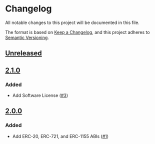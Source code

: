 # Changelog
All notable changes to this project will be documented in this file.

The format is based on [Keep a Changelog](https://keepachangelog.com/en/1.0.0/),
and this project adheres to [Semantic Versioning](https://semver.org/spec/v2.0.0.html).

## [Unreleased]

## [2.1.0]
### Added
- Add Software License ([#3](https://github.com/MetaMask/metamask-eth-abis/pull/3))

## [2.0.0]
### Added
- Add ERC-20, ERC-721, and ERC-1155 ABIs ([#1](https://github.com/MetaMask/metamask-eth-abis/pull/1))

[Unreleased]: https://github.com/MetaMask/metamask-eth-abis/compare/v2.1.0...HEAD
[2.1.0]: https://github.com/MetaMask/metamask-eth-abis/compare/v2.0.0...v2.1.0
[2.0.0]: https://github.com/MetaMask/metamask-eth-abis/releases/tag/v2.0.0
